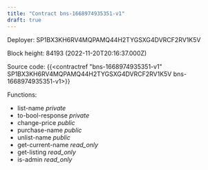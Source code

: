 ```yaml
---
title: "Contract bns-1668974935351-v1"
draft: true
---
```

Deployer: SP1BX3KH6RV4MQPAMQ44H2TYGSXG4DVRCF2RV1K5V


 



Block height: 84193 (2022-11-20T20:16:37.000Z)

Source code: {{<contractref "bns-1668974935351-v1" SP1BX3KH6RV4MQPAMQ44H2TYGSXG4DVRCF2RV1K5V bns-1668974935351-v1>}}

Functions:

* list-name _private_
* to-bool-response _private_
* change-price _public_
* purchase-name _public_
* unlist-name _public_
* get-current-name _read_only_
* get-listing _read_only_
* is-admin _read_only_
